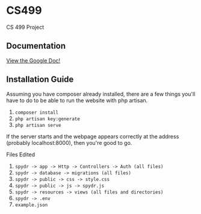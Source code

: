 # CS499
CS 499 Project

## Documentation
[View the Google Doc!](https://docs.google.com/document/d/1URUWIwv0EmwpLc2b5keVPKerlt98B2brmIPhbGCu7v4/edit?usp=sharing)

## Installation Guide

Assuming you have composer already installed, there are a few things you'll have to do to be able to run the website with php artisan.

1. ```composer install```
2. ```php artisan key:generate```
3. ```php artisan serve```

If the server starts and the webpage appears correctly at the address (probably localhost:8000), then you're good to go.

Files Edited

1. ``` spydr -> app -> Http -> Controllers -> Auth (all files) ```
2. ``` spydr -> database -> migrations (all files) ```
3. ``` spydr -> public -> css -> style.css ```
4. ``` spydr -> public -> js -> spydr.js ```
5. ``` spydr -> resources -> views (all files and directories) ```
6. ``` spydr -> .env ```
7. ``` example.json ```
